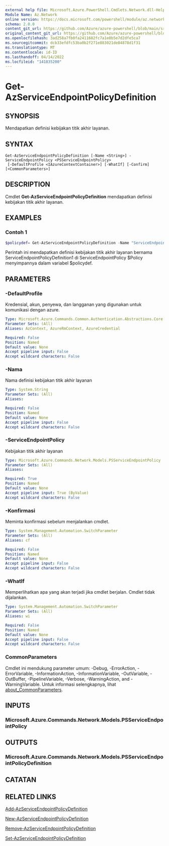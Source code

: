 ```yaml
---
external help file: Microsoft.Azure.PowerShell.Cmdlets.Network.dll-Help.xml
Module Name: Az.Network
online version: https://docs.microsoft.com/powershell/module/az.network/get-azserviceendpointpolicydefinition
schema: 2.0.0
content_git_url: https://github.com/Azure/azure-powershell/blob/main/src/Network/Network/help/Get-AzServiceEndpointPolicyDefinition.md
original_content_git_url: https://github.com/Azure/azure-powershell/blob/main/src/Network/Network/help/Get-AzServiceEndpointPolicyDefinition.md
ms.openlocfilehash: 3ad258a7fb0fa2411682fc7a1e0b5e7d2dfe5ca7
ms.sourcegitcommit: dcb33efdfc53ba0b2f271e883021de84878d1f31
ms.translationtype: MT
ms.contentlocale: id-ID
ms.lasthandoff: 04/14/2022
ms.locfileid: "141835200"
---
```

# Get-AzServiceEndpointPolicyDefinition

## SYNOPSIS
Mendapatkan definisi kebijakan titik akhir layanan.

## SYNTAX

```
Get-AzServiceEndpointPolicyDefinition [-Name <String>] -ServiceEndpointPolicy <PSServiceEndpointPolicy>
 [-DefaultProfile <IAzureContextContainer>] [-WhatIf] [-Confirm] [<CommonParameters>]
```

## DESCRIPTION
Cmdlet **Get-AzServiceEndpointPolicyDefinition** mendapatkan definisi kebijakan titik akhir layanan.

## EXAMPLES

### Contoh 1
```powershell
$policydef= Get-AzServiceEndpointPolicyDefinition -Name "ServiceEndpointPolicyDefinition1" -ServiceEndpointPolicy $Policy
```

Perintah ini mendapatkan definisi kebijakan titik akhir layanan bernama ServiceEndpointPolicyDefinition1 di ServiceEndpointPolicy $Policy menyimpannya dalam variabel $policydef.

## PARAMETERS

### -DefaultProfile
Kredensial, akun, penyewa, dan langganan yang digunakan untuk komunikasi dengan azure.

```yaml
Type: Microsoft.Azure.Commands.Common.Authentication.Abstractions.Core.IAzureContextContainer
Parameter Sets: (All)
Aliases: AzContext, AzureRmContext, AzureCredential

Required: False
Position: Named
Default value: None
Accept pipeline input: False
Accept wildcard characters: False
```

### -Nama
Nama definisi kebijakan titik akhir layanan

```yaml
Type: System.String
Parameter Sets: (All)
Aliases:

Required: False
Position: Named
Default value: None
Accept pipeline input: False
Accept wildcard characters: False
```

### -ServiceEndpointPolicy
Kebijakan titik akhir layanan

```yaml
Type: Microsoft.Azure.Commands.Network.Models.PSServiceEndpointPolicy
Parameter Sets: (All)
Aliases:

Required: True
Position: Named
Default value: None
Accept pipeline input: True (ByValue)
Accept wildcard characters: False
```

### -Konfirmasi
Meminta konfirmasi sebelum menjalankan cmdlet.

```yaml
Type: System.Management.Automation.SwitchParameter
Parameter Sets: (All)
Aliases: cf

Required: False
Position: Named
Default value: None
Accept pipeline input: False
Accept wildcard characters: False
```

### -WhatIf
Memperlihatkan apa yang akan terjadi jika cmdlet berjalan. Cmdlet tidak dijalankan.

```yaml
Type: System.Management.Automation.SwitchParameter
Parameter Sets: (All)
Aliases: wi

Required: False
Position: Named
Default value: None
Accept pipeline input: False
Accept wildcard characters: False
```

### CommonParameters
Cmdlet ini mendukung parameter umum: -Debug, -ErrorAction, -ErrorVariable, -InformationAction, -InformationVariable, -OutVariable, -OutBuffer, -PipelineVariable, -Verbose, -WarningAction, and -WarningVariable. Untuk informasi selengkapnya, lihat [about_CommonParameters](http://go.microsoft.com/fwlink/?LinkID=113216).

## INPUTS

### Microsoft.Azure.Commands.Network.Models.PSServiceEndpointPolicy

## OUTPUTS

### Microsoft.Azure.Commands.Network.Models.PSServiceEndpointPolicyDefinition

## CATATAN

## RELATED LINKS

[Add-AzServiceEndpointPolicyDefinition](./Add-AzServiceEndpointPolicyDefinition.md)

[New-AzServiceEndpointPolicyDefinition](./New-AzServiceEndpointPolicyDefinition.md)

[Remove-AzServiceEndpointPolicyDefinition](./Remove-AzServiceEndpointPolicyDefinition.md)

[Set-AzServiceEndpointPolicyDefinition](./Set-AzServiceEndpointPolicyDefinition.md)
